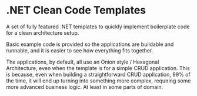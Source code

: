 # .NET Clean Code Templates

A set of fully featured .NET templates to quickly implement boilerplate code for a clean architecture setup. 

Basic example code is provided so the applications are buildable and runnable, and it is easier to see how everything fits together.

The applications, by default, all use an Onion style / Hexagonal Architecture, even when the template is for a simple CRUD application. This is because, even when building a straightforward CRUD application, 99% of the time, it will end up turning into something more complex, requiring some more advanced business logic. At least in some parts of domain.
